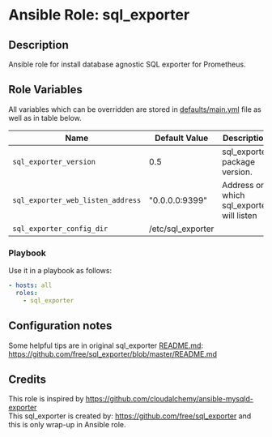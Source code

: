 
# Ansible Role: sql_exporter

## Description

Ansible role for install database agnostic SQL exporter for Prometheus.

## Role Variables

All variables which can be overridden are stored in [defaults/main.yml](defaults/main.yml) file as well as in table below.

| Name           | Default Value | Description                        |
| -------------- | ------------- | -----------------------------------|
| `sql_exporter_version` | 0.5 | sql_exporter package version. |
| `sql_exporter_web_listen_address` | "0.0.0.0:9399" | Address on which sql_exporter will listen |
| `sql_exporter_config_dir` | /etc/sql_exporter | |

### Playbook

Use it in a playbook as follows:

```yaml
- hosts: all
  roles:
    - sql_exporter
```

## Configuration notes

Some helpful tips are in original sql_exporter [README.md](https://github.com/free/sql_exporter/blob/master/README.md):  
https://github.com/free/sql_exporter/blob/master/README.md

## Credits

This role is inspired by https://github.com/cloudalchemy/ansible-mysqld-exporter  
This sql_exporter is created by: https://github.com/free/sql_exporter and this is only wrap-up in Ansible role.
